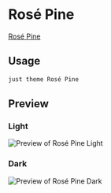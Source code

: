 # Rosé Pine

[Rosé Pine](https://ssp.sh)

## Usage

```bash
just theme Rosé Pine
```

## Preview

### Light

![Preview of Rosé Pine Light](preview-light.png)

### Dark

![Preview of Rosé Pine Dark](preview-dark.png)
